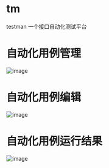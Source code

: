# tm
testman
一个接口自动化测试平台

# 自动化用例管理
![image](https://user-images.githubusercontent.com/31311782/204716800-b07357f1-5aad-45cc-9ca4-cf3466f02e25.png)

# 自动化用例编辑
![image](https://user-images.githubusercontent.com/31311782/204716911-d2e3b931-60d5-4d6a-a88d-9b38f6ef1eb7.png)

# 自动化用例运行结果
![image](https://user-images.githubusercontent.com/31311782/204717043-8628bd10-02ef-439d-b7cd-8c802b74b78f.png)

